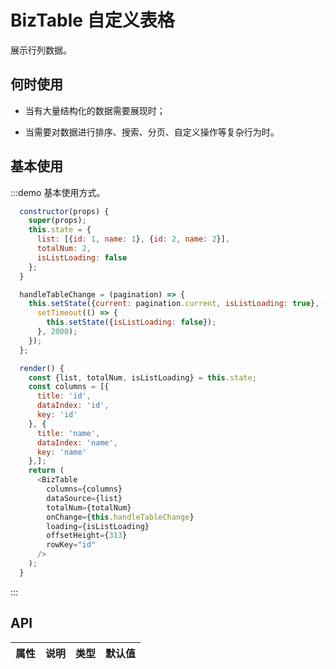 # BizTable 自定义表格

展示行列数据。

## 何时使用

- 当有大量结构化的数据需要展现时；

- 当需要对数据进行排序、搜索、分页、自定义操作等复杂行为时。

## 基本使用

:::demo 基本使用方式。

```js
  constructor(props) {
    super(props);
    this.state = {
      list: [{id: 1, name: 1}, {id: 2, name: 2}],
      totalNum: 2,
      isListLoading: false
    };
  }

  handleTableChange = (pagination) => {
    this.setState({current: pagination.current, isListLoading: true}, () => {
      setTimeout(() => {
        this.setState({isListLoading: false});
      }, 2000);
    });
  };

  render() {
    const {list, totalNum, isListLoading} = this.state;
    const columns = [{
      title: 'id',
      dataIndex: 'id',
      key: 'id'
    }, {
      title: 'name',
      dataIndex: 'name',
      key: 'name'
    },];
    return (
      <BizTable
        columns={columns}
        dataSource={list}
        totalNum={totalNum}
        onChange={this.handleTableChange}
        loading={isListLoading}
        offsetHeight={313}
        rowKey="id"
      />
    );
  }
```
:::


## API
| 属性      | 说明    | 类型      |  默认值   |
|---------- |-------- |---------- |-------- |


